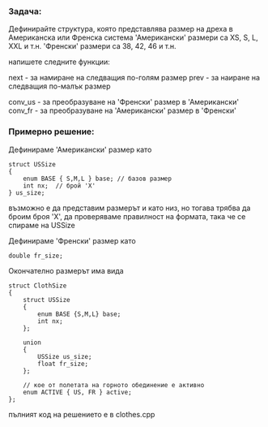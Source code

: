 ### Задача:

Дефинирайте структура, която представлява размер на дреха в Американска или Френска система
'Американски' размери са XS, S, L, XXL и т.н.
'Френски' размери са 38, 42, 46 и т.н.

напишете следните функции:

next - за намиране на следващия по-голям размер
prev - за наиране на следващия по-малък размер

conv_us - за преобразуване на 'Френски' размер в 'Американски'
conv_fr - за преобразуване на 'Американски' размер в 'Френски'



### Примерно решение:

Дефинираме 'Американски' размер като 

    struct USSize
    {
        enum BASE { S,M,L } base; // базов размер
        int nx;  // брой 'X'
    } us_size;

възможно е да представим размерът и като низ, но тогава трябва да броим броя 'X', да проверяваме правилност на формата, така че се спираме на USSize


Дефинираме 'Френски' размер като

    double fr_size; 


Окончателно размерът има вида

    struct ClothSize
    {
        struct USSize
        {
            enum BASE {S,M,L} base;
            int nx;
        };

        union 
        {
            USSize us_size;
            float fr_size;
        };

        // кое от полетата на горното обединение е активно
        enum ACTIVE { US, FR } active;
    };


пълният код на решението е в clothes.cpp







